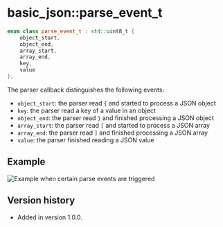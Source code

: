 # basic_json::parse_event_t

```cpp
enum class parse_event_t : std::uint8_t {
    object_start,
    object_end,
    array_start,
    array_end,
    key,
    value
};
```

The parser callback distinguishes the following events:

- `object_start`: the parser read `{` and started to process a JSON object
- `key`: the parser read a key of a value in an object
- `object_end`: the parser read `}` and finished processing a JSON object
- `array_start`: the parser read `[` and started to process a JSON array
- `array_end`: the parser read `]` and finished processing a JSON array
- `value`: the parser finished reading a JSON value

## Example

![Example when certain parse events are triggered](../../images/callback_events.png)

## Version history

- Added in version 1.0.0.
